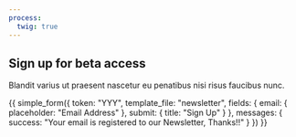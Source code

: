 ```yaml
---
process:
  twig: true
---
```

## Sign up for beta access

Blandit varius ut praesent nascetur eu penatibus nisi risus faucibus nunc.

{{ simple_form({ token: "YYY", template_file: "newsletter", fields: { email: { placeholder: "Email Address" }, submit: { title: "Sign Up" } }, messages: { success: "Your email is registered to our Newsletter, Thanks!!" } }) }}
